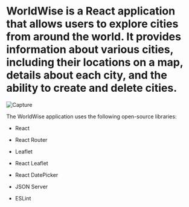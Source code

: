 # WorldWise is a React application that allows users to explore cities from around the world. It provides information about various cities, including their locations on a map, details about each city, and the ability to create and delete cities.




![Capture](https://github.com/Ansam56/Ww.Worldwise/assets/86476980/f32f2d36-33db-4a06-b4eb-12c395f6ef59)




The WorldWise application uses the following open-source libraries:

+ React
* React Router
- Leaflet
+ React Leaflet
* React DatePicker
- JSON Server
+ ESLint

